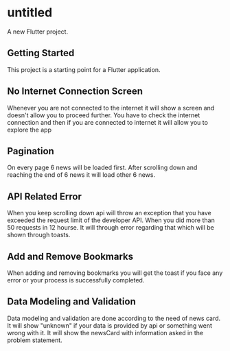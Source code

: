 # untitled

A new Flutter project.

## Getting Started

This project is a starting point for a Flutter application.

## No Internet Connection Screen
Whenever you are not connected to the internet it will show a screen and doesn't allow you to proceed further. You have to check the internet connection and then if you are connected to internet it will allow you to explore the app

## Pagination
On every page 6 news will be loaded first. After scrolling down and reaching the end of 6 news it will load other 6 news.

## API Related Error
When you keep scrolling down api will throw an exception that you have exceeded the request limit of the developer API.
When you did more than 50 requests in 12 hourse. It will through error regarding that which will be shown through toasts.


## Add and Remove Bookmarks
When adding and removing bookmarks you will get the toast if you face any error or your process is successfully completed.



## Data Modeling and Validation
Data modeling and validation are done according to the need of news card. It will show "unknown" if your data is provided by api or something went wrong with it. It will show the newsCard with information asked in the problem statement. 


